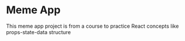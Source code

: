 # Meme App

This meme app project is from a course to practice React concepts like props-state-data structure
